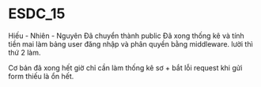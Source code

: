 # ESDC_15
Hiếu - Nhiên - Nguyên
Đã chuyển thành public
Đã xong thống kê và tính tiền
mai làm bảng user đăng nhập và phân quyền bằng middleware.
lười thì thứ 2 làm.

Cơ bản đã xong hết giờ chỉ cần làm thống kê sơ + bắt lỗi request khi gửi form thiếu là ổn hết.
